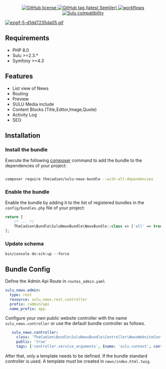 
<p align="center">
    <a href="https://github.com/sulu/sulu/blob/master/LICENSE" target="_blank">
        <img src="https://img.shields.io/github/license/thecadien/sulunewsbundle?style=flat-square" alt="GitHub license">
    </a>
    <a href="https://github.com/sulu/sulu/releases" target="_blank">
        <img src="https://img.shields.io/github/v/tag/thecadien/sulunewsbundle?style=flat-square" alt="GitHub tag (latest SemVer)">
    </a>
    <a href="https://github.com/TheCadien/SuluNewsBundle/actions" target="_blank">
        <img src="https://img.shields.io/github/workflow/status/thecadien/sulunewsbundle/PHP?style=flat-square" alt="workflows">
    </a>    
    <a href="https://github.com/sulu/sulu/releases" target="_blank">
        <img src="https://img.shields.io/badge/sulu%20compatibility-%3E=2.3-52b6ca.svg" alt="Sulu compatibility">
    </a>    
</p>


[![ezgif-5-d1dd7235da05.gif](https://i.postimg.cc/fTt3nZkh/ezgif-5-d1dd7235da05.gif)](https://postimg.cc/tYbRWKhr)


## Requirements

* PHP 8.0
* Sulu >=2.3.*
* Symfony >=4.3

## Features
* List view of News
* Routing
* Preview
* SULU Media include
* Content Blocks (Title,Editor,Image,Quote)
* Activity Log
* SEO


## Installation

### Install the bundle 

Execute the following [composer](https://getcomposer.org/) command to add the bundle to the dependencies of your 
project:

```bash

composer require thecadien/sulu-news-bundle --with-all-dependencies

```

### Enable the bundle 
 
 Enable the bundle by adding it to the list of registered bundles in the `config/bundles.php` file of your project:
 
 ```php
 return [
     /* ... */
     TheCadien\Bundle\SuluNewsBundle\NewsBundle::class => ['all' => true],
 ];
 ```

### Update schema
```shell script
bin/console do:sch:up --force
```

## Bundle Config
    
Define the Admin Api Route in `routes_admin.yaml`
```yaml
sulu_news.admin:
  type: rest
  resource: sulu_news.rest.controller
  prefix: /admin/api
  name_prefix: app.
```

Configure your own public website controller with the name `sulu_news.controller` or use the default bundle controller as follows.
 ```yaml
    sulu_news.controller:
      class: 'TheCadien\Bundle\SuluNewsBundle\Controller\NewsWebsiteController'
      public: 'true'
      tags: ['controller.service_arguments', {name: 'sulu.context', context: 'website'}]
 ```

After that, only a template needs to be defined.
If the bundle standard controller is used. A template must be created in `news/index.html.twig`.